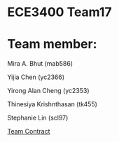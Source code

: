 # ECE3400 Team17
 
# Team member:
Mira A. Bhut (mab586)

Yijia Chen (yc2366)

Yirong Alan Cheng (yc2353)

Thinesiya Krishnthasan (tk455)

Stephanie Lin (scl97)




[Team Contract](https://github.com/ECE3400Team17/ECE3400_Team17/blob/master/team_contract.md)








